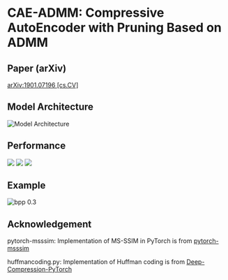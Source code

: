 # CAE-ADMM: Compressive AutoEncoder with Pruning Based on ADMM

## Paper (arXiv)
[arXiv:1901.07196 [cs.CV]](https://arxiv.org/abs/1901.07196)

## Model Architecture
![Model Architecture](https://raw.github.com/JasonZHM/CAE-ADMM/master/fig/model_new.jpg)

## Performance
![](https://raw.github.com/JasonZHM/CAE-ADMM/master/fig/legend.jpg)
![](https://raw.github.com/JasonZHM/CAE-ADMM/master/fig/ssim.jpg) ![](https://raw.github.com/JasonZHM/CAE-ADMM/master/fig/msssim.jpg)

## Example
![bpp 0.3](https://raw.github.com/JasonZHM/CAE-ADMM/master/fig/compare_0.3.jpg)

## Acknowledgement
pytorch-msssim: Implementation of MS-SSIM in PyTorch is from [pytorch-msssim]( https://github.com/jorge-pessoa/pytorch-msssim)

huffmancoding.py: Implementation of Huffman coding is from [Deep-Compression-PyTorch](https://github.com/mightydeveloper/Deep-Compression-PyTorch)

